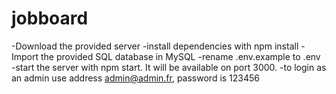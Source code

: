 # jobboard

-Download the provided server
-install dependencies with npm install
-Import the provided SQL database in MySQL
-rename .env.example to .env
-start the server with npm start. It will be available on port 3000.
-to login as an admin use address admin@admin.fr, password is 123456
